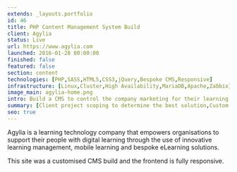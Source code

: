 ```yaml
---
extends: _layouts.portfolio
id: 46
title: PHP Content Management System Build
client: Agylia
status: Live
url: https://www.agylia.com
launched: 2016-01-28 00:00:00
finished: false
featured: false
section: content
technologies: [PHP,SASS,HTML5,CSS3,jQuery,Bespoke CMS,Responsive]
infrastructure: [Linux,Cluster,High Availability,MariaDB,Apache,Zabbix]
image_main: agylia-home.png
intro: Build a CMS to control the company marketing for their learning management system
summary: [Client project scoping to determine the best solution,Custom CMS build,Testing] 
seo: true
---
```


Agylia is a learning technology company that empowers organisations to support their people with digital learning through the use of innovative learning management, mobile learning and bespoke eLearning solutions. 

This site was a customised CMS build and the frontend is fully responsive.
